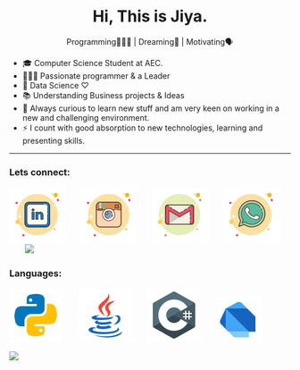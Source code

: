<h1 align="center">Hi, This is Jiya.</h1>
<p align="center"> Programming👨🏻‍💻 | Dreaming💭 | Motivating🗣 </p>


- 🎓 Computer Science Student at AEC.  
- 👨🏻‍💻 Passionate programmer & a Leader
- 🔬 Data Science ♡
- 📚 Understanding Business projects & Ideas
- 🔭 Always curious to learn new stuff and am very keen on working in a new and challenging environment. 
- ⚡ I count with good absorption to new technologies, learning and presenting skills.  
***
### Lets connect:

[![LinkedIn](https://github.com/Jiya-Ull-Haq/Jiya-Ull-Haq/blob/master/icons8-linkedin.svg)](https://www.linkedin.com/in/jiya-ull-haq-ab25111a0/)&nbsp;&nbsp;&nbsp;&nbsp;&nbsp;&nbsp;&nbsp;[![Insta](https://github.com/Jiya-Ull-Haq/Jiya-Ull-Haq/blob/master/icons8-instagram-old.svg)](https://www.instagram.com/this_is_jiya/)&nbsp;&nbsp;&nbsp;&nbsp;&nbsp;&nbsp;&nbsp;[![Gmail](https://github.com/Jiya-Ull-Haq/Jiya-Ull-Haq/blob/master/icons8-gmail.svg)](mailto:shaik.jiyaullhaq@gmail.com)&nbsp;&nbsp;&nbsp;&nbsp;&nbsp;&nbsp;&nbsp;[![Whatsapp](https://github.com/Jiya-Ull-Haq/Jiya-Ull-Haq/blob/master/icons8-whatsapp.svg)](https://wa.me/917981186029)&nbsp;&nbsp;&nbsp;&nbsp;&nbsp;&nbsp;&nbsp;[![](https://github.com/Jiya-Ull-Haq/Jiya-Ull-Haq/blob/master/)]()

### Languages:
[![Python](https://github.com/Jiya-Ull-Haq/Jiya-Ull-Haq/blob/master/icons8-python.svg)](https://www.python.org/)&nbsp;&nbsp;&nbsp;&nbsp;&nbsp;&nbsp;&nbsp;[![Java](https://github.com/Jiya-Ull-Haq/Jiya-Ull-Haq/blob/master/icons8-java.svg)](https://www.java.com/en/)&nbsp;&nbsp;&nbsp;&nbsp;&nbsp;&nbsp;&nbsp;[![C#](https://github.com/Jiya-Ull-Haq/Jiya-Ull-Haq/blob/master/icons8-c-sharp-logo.svg)](https://docs.microsoft.com/en-us/dotnet/csharp/)&nbsp;&nbsp;&nbsp;&nbsp;&nbsp;&nbsp;&nbsp;[![Dart](https://github.com/Jiya-Ull-Haq/Jiya-Ull-Haq/blob/master/icons8-dart.svg)](https://dart.dev/guides)

<img src="https://github-readme-stats.vercel.app/api?username=Jiya-Ull-Haq&&show_icons=true&title_color=26cc45&icon_color=3eba51&text_color=F4EDEA&bg_color=0e1116">
